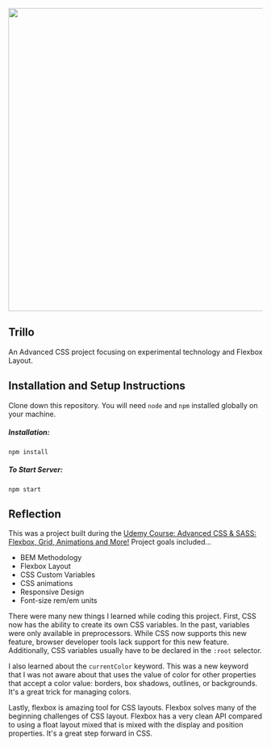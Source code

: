 <p align="center">
  <img src=".static-trillo/img/ss.png" width="600"/>
</p>

## Trillo
An Advanced CSS project focusing on experimental technology and Flexbox Layout.

## Installation and Setup Instructions
Clone down this repository. You will need `node` and `npm` installed globally on your machine.  
##### Installation:

`npm install`  

##### To Start Server:

`npm start`  

## Reflection
This was a project built during the [Udemy Course: Advanced CSS & SASS: Flexbox, Grid, Animations and More!](https://www.udemy.com/advanced-css-and-sass/) Project goals included... 

* BEM Methodology
* Flexbox Layout
* CSS Custom Variables
* CSS animations
* Responsive Design
* Font-size rem/em units

There were many new things I learned while coding this project. First, CSS now has the ability to create its own CSS variables. In the past, variables were only available in preprocessors. While CSS now supports this new feature, browser developer tools lack support for this new feature. Additionally, CSS variables usually have to be declared in the `:root` selector.

I also learned about the `currentColor` keyword. This was a new keyword that I was not aware about that uses the value of color for other properties that accept a color value: borders, box shadows, outlines, or backgrounds. It's a great trick for managing colors.

Lastly, flexbox is amazing tool for CSS layouts. Flexbox solves many of the beginning challenges of CSS layout. Flexbox has a very clean API compared to using a float layout mixed that is mixed with the display and position properties. It's a great step forward in CSS.
